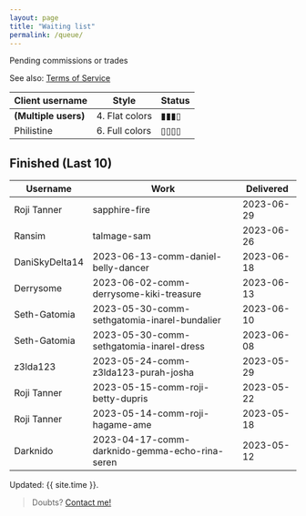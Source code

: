```yaml
---
layout: page
title: "Waiting list"
permalink: /queue/
---
```

<!--▮▮▮▮▯▯▯▯-->
<!--▮▮▮▮▯▯▯▯-->

Pending commissions or trades

See also: [Terms  of Service](/tos)  

| **Client username** | **Style** | **Status** |
| --- | --- | --- |
| **(Multiple users)** | 4. Flat colors | ▮▮▮▯ |
| Philistine | 6. Full colors | ▯▯▯▯ |

## Finished (Last 10)

| **Username** | **Work** | **Delivered** |
| --- | --- | --- |
| Roji Tanner | sapphire-fire | 2023-06-29 |
| Ransim | talmage-sam | 2023-06-26 |
| DaniSkyDelta14 | 2023-06-13-comm-daniel-belly-dancer | 2023-06-18 |
| Derrysome | 2023-06-02-comm-derrysome-kiki-treasure | 2023-06-13 |
| Seth-Gatomia | 2023-05-30-comm-sethgatomia-inarel-bundalier | 2023-06-10 |
| Seth-Gatomia | 2023-05-30-comm-sethgatomia-inarel-dress | 2023-06-08 |
| z3lda123 | 2023-05-24-comm-z3lda123-purah-josha | 2023-05-29 |
| Roji Tanner | 2023-05-15-comm-roji-betty-dupris | 2023-05-22 |
| Roji Tanner | 2023-05-14-comm-roji-hagame-ame | 2023-05-18 |
| Darknido | 2023-04-17-comm-darknido-gemma-echo-rina-seren | 2023-05-12 |

Updated: {{ site.time }}.  
> Doubts? [Contact me!](/contact)
